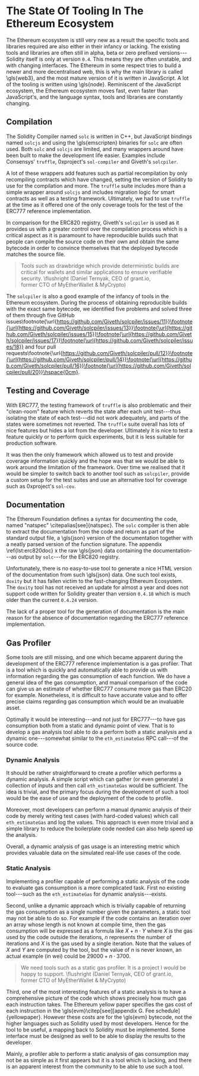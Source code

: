 # The State Of Tooling In The Ethereum Ecosystem

The Ethereum ecosystem is still very new as a result the specific tools and libraries required are also either in their infancy or lacking. The existing tools and libraries are often still in alpha, beta or zero prefixed versions---Solidity itself is only at version `0.4`. This means they are often unstable, and with changing interfaces. The Ethereum in some respect tries to build a newer and more decentralised web, this is why the main library is called \gls{web3}, and the most mature version of it is written in JavaScript. A lot of the tooling is written using \gls{node}. Reminiscent of the JavaScript ecosystem, the Ethereum ecosystem moves fast, even faster than JavaScript's, and the language syntax, tools and libraries are constantly changing.

## Compilation

The Solidity Compiler named `solc` is written in C++, but JavaScript bindings named `solcjs` and using the \gls{emscripten} binaries for `solc` are often used. Both `solc` and `solcjs` are limited, and many wrappers around have been built to make the development life easier. Examples include Consensys' `truffle`, 0xproject's `sol-compiler` and Giveth's `solcpiler`.

A lot of these wrappers add features such as partial recompilation by only recompiling contracts which have changed, setting the version of Solidity to use for the compilation and more. The `truffle` suite includes more than a simple wrapper around `solcjs` and includes migration logic for smart contracts as well as a testing framework. Ultimately, we had to use `truffle` at the time as it offered one of the only coverage tools for the test of the ERC777 reference implementation.

In comparison for the ERC820 registry, Giveth's `solcpiler` is used as it provides us with a greater control over the compilation process which is a critical aspect as it is paramount to have reproducible builds such that people can compile the source code on their own and obtain the same bytecode in order to convince themselves that the deployed bytecode matches the source file.

> Tools such as drawbridge which provide deterministic builds are critical for wallets and similar applications to ensure verifiable security. \flushright (Daniel Ternyak, CEO of grant.io,  
former CTO of MyEtherWallet & MyCrypto)

The `solcpiler` is also a good example of the infancy of tools in the Ethereum ecosystem. During the process of obtaining reproducible builds with the exact same bytecode, we identified five problems and solved three of them through five GitHub issues\footnote{\url{https://github.com/Giveth/solcpiler/issues/11}}\footnote{\url{https://github.com/Giveth/solcpiler/issues/13}}\footnote{\url{https://github.com/Giveth/solcpiler/issues/15}}\footnote{\url{https://github.com/Giveth/solcpiler/issues/17}}\footnote{\url{https://github.com/Giveth/solcpiler/issues/18}} and four pull requests\footnote{\url{https://github.com/Giveth/solcpiler/pull/12}}\footnote{\url{https://github.com/Giveth/solcpiler/pull/14}}\footnote{\url{https://github.com/Giveth/solcpiler/pull/16}}\footnote{\url{https://github.com/Giveth/solcpiler/pull/20}}\hspace{0cm}.

## Testing and Coverage

With ERC777, the testing framework of `truffle` is also problematic and their "clean-room" feature which reverts the state after each unit test---thus isolating the state of each test---did not work adequately, and parts of the states were sometimes not reverted. The `truffle` suite overall has lots of nice features but hides a lot from the developer. Ultimately it is nice to test a feature quickly or to perform quick experiments, but it is less suitable for production software.

It was then the only framework which allowed us to test and provide coverage information quickly and the hope was that we would be able to work around the limitation of the framework. Over time we realised that it would be simpler to switch back to another tool such as `solcpiler`, provide a custom setup for the test suites and use an alternative tool for coverage such as 0xproject's `sol-cov`.

## Documentation

The Ethereum Foundation defines a syntax for documenting the code, named "natspec" \citepalias[see]{natspec}. The `solc` compiler is then able to extract the documentation from the code and return as part of the standard output file, a \gls{json} version of the documentation together with a neatly parsed version of the function signature. The appendix \ref{lst:erc820doc} x the raw \gls{json} data containing the documentation---as output by `solc`---for the ERC820 registry.

Unfortunately, there is no easy-to-use tool to generate a nice HTML version of the documentation from such \gls{json} data. One such tool exists, `doxity` but it has fallen victim to the fast-changing Ethereum Ecosystem. The `doxity` tool has not received an update for almost a year and does not support code written for Solidity greater than version `0.4.18` which is much older than the current `0.4.24` version.

The lack of a proper tool for the generation of documentation is the main reason for the absence of documentation regarding the ERC777 reference implementation.

## Gas Profiler

Some tools are still missing, and one which became apparent during the development of the ERC777 reference implementation is a gas profiler. That is a tool which is quickly and automatically able to provide us with information regarding the gas consumption of each function. We do have a general idea of the gas consumption, and manual comparison of the code can give us an estimate of whether ERC777 consume more gas than ERC20 for example. Nonetheless, it is difficult to have accurate value and to offer precise claims regarding gas consumption which would be an invaluable asset.

Optimally it would be interesting---and not just for ERC777---to have gas consumption both from a static and dynamic point of view. That is to develop a gas analysis tool able to do a perform both a static analysis and a dynamic one---somewhat similar to the `eth_estimateGas` RPC call---of the source code.

### Dynamic Analysis

It should be rather straightforward to create a profiler which performs a dynamic analysis. A simple script which can gather (or even generate) a collection of inputs and then call `eth_estimateGas` would be sufficient. The idea is trivial, and the primary focus during the development of such a tool would be the ease of use and the deployment of the code to profile.

Moreover, most developers can perform a manual dynamic analysis of their code by merely writing test cases (with hard-coded values) which call `eth_estimateGas` and log the values. This approach is even more trivial and a simple library to reduce the boilerplate code needed can also help speed up the analysis.

Overall, a dynamic analysis of gas usage is an interesting metric which provides valuable data on the simulated real-life use cases of the code.


### Static Analysis

Implementing a profiler capable of performing a static analysis of the code to evaluate gas consumption is a more complicated task. First no existing tool---such as the `eth_estimateGas` for dynamic analysis---exists.

Second, unlike a dynamic approach which is trivially capable of returning the gas consumption as a single number given the parameters, a static tool may not be able to do so. For example if the code contains an iteration over an array whose length is not known at compile time, then the gas consumption will be expressed as a formula like $X + n \cdot Y$ where $X$ is the gas used by the code outside the iterations, $n$ represents the number of iterations and $X$ is the gas used by a single iteration. Note that the values of $X$ and $Y$ are computed by the tool, but the value of $n$ is never known, an actual example (in wei) could be $29000 + n \cdot 3700$.

> We need tools such as a static gas profiler. It is a project I would be happy to support. \flushright (Daniel Ternyak, CEO of grant.io,  
former CTO of MyEtherWallet & MyCrypto)

Third, one of the most interesting features of a static analysis is to have a comprehensive picture of the code which shows precisely how much gas each instruction takes. The Ethereum yellow paper specifies the gas cost of each instruction in the \gls{evm}\citep[see][appendix G. Fee schedule]{yellowpaper}. However these costs are for the \gls{evm} bytecode, not the higher languages such as Solidity used by most developers. Hence for the tool to be useful, a mapping back to Solidity must be implemented. Some interface must be designed as well to be able to display the results to the developer.

Mainly, a profiler able to perform a static analysis of gas consumption may not be as simple as it first appears but it is a tool which is lacking, and there is an apparent interest from the community to be able to use such a tool.
